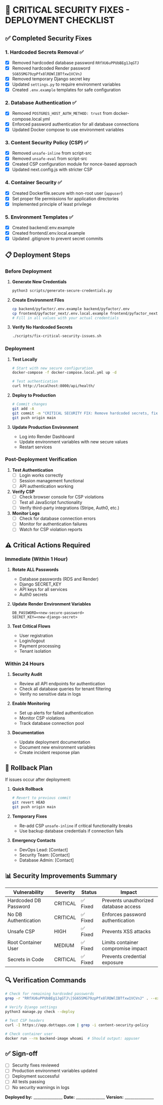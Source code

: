 # 🔐 CRITICAL SECURITY FIXES - DEPLOYMENT CHECKLIST

## ✅ Completed Security Fixes

### 1. **Hardcoded Secrets Removal** ✅
- [x] Removed hardcoded database password `RRfXU6uPPUbBEg1JqGTJ` 
- [x] Removed hardcoded Render password `SG65SMG79zpPfx8lRDWlIBTfxw1VCVnJ`
- [x] Removed temporary Django secret key
- [x] Updated `settings.py` to require environment variables
- [x] Created `.env.example` templates for safe configuration

### 2. **Database Authentication** ✅
- [x] Removed `POSTGRES_HOST_AUTH_METHOD: trust` from docker-compose.local.yml
- [x] Enforced password authentication for all database connections
- [x] Updated Docker compose to use environment variables

### 3. **Content Security Policy (CSP)** ✅
- [x] Removed `unsafe-inline` from script-src
- [x] Removed `unsafe-eval` from script-src
- [x] Created CSP configuration module for nonce-based approach
- [x] Updated next.config.js with stricter CSP

### 4. **Container Security** ✅
- [x] Created Dockerfile.secure with non-root user (`appuser`)
- [x] Set proper file permissions for application directories
- [x] Implemented principle of least privilege

### 5. **Environment Templates** ✅
- [x] Created backend/.env.example
- [x] Created frontend/.env.local.example
- [x] Updated .gitignore to prevent secret commits

## 📋 Deployment Steps

### Before Deployment

1. **Generate New Credentials**
   ```bash
   python3 scripts/generate-secure-credentials.py
   ```

2. **Create Environment Files**
   ```bash
   cp backend/pyfactor/.env.example backend/pyfactor/.env
   cp frontend/pyfactor_next/.env.local.example frontend/pyfactor_next/.env.local
   # Fill in all values with your actual credentials
   ```

3. **Verify No Hardcoded Secrets**
   ```bash
   ./scripts/fix-critical-security-issues.sh
   ```

### Deployment

1. **Test Locally**
   ```bash
   # Start with new secure configuration
   docker-compose -f docker-compose.local.yml up -d
   
   # Test authentication
   curl http://localhost:8000/api/health/
   ```

2. **Deploy to Production**
   ```bash
   # Commit changes
   git add -A
   git commit -m "CRITICAL SECURITY FIX: Remove hardcoded secrets, fix CSP, container security"
   git push origin main
   ```

3. **Update Production Environment**
   - Log into Render Dashboard
   - Update environment variables with new secure values
   - Restart services

### Post-Deployment Verification

1. **Test Authentication**
   - [ ] Login works correctly
   - [ ] Session management functional
   - [ ] API authentication working

2. **Verify CSP**
   - [ ] Check browser console for CSP violations
   - [ ] Test all JavaScript functionality
   - [ ] Verify third-party integrations (Stripe, Auth0, etc.)

3. **Monitor Logs**
   - [ ] Check for database connection errors
   - [ ] Monitor for authentication failures
   - [ ] Watch for CSP violation reports

## ⚠️ Critical Actions Required

### Immediate (Within 1 Hour)
1. **Rotate ALL Passwords**
   - Database passwords (RDS and Render)
   - Django SECRET_KEY
   - API keys for all services
   - Auth0 secrets

2. **Update Render Environment Variables**
   ```
   DB_PASSWORD=<new-secure-password>
   SECRET_KEY=<new-django-secret>
   ```

3. **Test Critical Flows**
   - User registration
   - Login/logout
   - Payment processing
   - Tenant isolation

### Within 24 Hours
1. **Security Audit**
   - Review all API endpoints for authentication
   - Check all database queries for tenant filtering
   - Verify no sensitive data in logs

2. **Enable Monitoring**
   - Set up alerts for failed authentication
   - Monitor CSP violations
   - Track database connection pool

3. **Documentation**
   - Update deployment documentation
   - Document new environment variables
   - Create incident response plan

## 🚨 Rollback Plan

If issues occur after deployment:

1. **Quick Rollback**
   ```bash
   # Revert to previous commit
   git revert HEAD
   git push origin main
   ```

2. **Temporary Fixes**
   - Re-add CSP `unsafe-inline` if critical functionality breaks
   - Use backup database credentials if connection fails

3. **Emergency Contacts**
   - DevOps Lead: [Contact]
   - Security Team: [Contact]
   - Database Admin: [Contact]

## 📊 Security Improvements Summary

| Vulnerability | Severity | Status | Impact |
|--------------|----------|---------|---------|
| Hardcoded DB Password | CRITICAL | ✅ Fixed | Prevents unauthorized database access |
| No DB Authentication | CRITICAL | ✅ Fixed | Enforces password authentication |
| Unsafe CSP | HIGH | ✅ Fixed | Prevents XSS attacks |
| Root Container User | MEDIUM | ✅ Fixed | Limits container compromise impact |
| Secrets in Code | CRITICAL | ✅ Fixed | Prevents credential exposure |

## 🔍 Verification Commands

```bash
# Check for remaining hardcoded passwords
grep -r "RRfXU6uPPUbBEg1JqGTJ\|SG65SMG79zpPfx8lRDWlIBTfxw1VCVnJ" . --exclude-dir=.git

# Verify Django settings
python3 manage.py check --deploy

# Test CSP headers
curl -I https://app.dottapps.com | grep -i content-security-policy

# Check container user
docker run --rm backend-image whoami  # Should output: appuser
```

## ✅ Sign-off

- [ ] Security fixes reviewed
- [ ] Production environment variables updated
- [ ] Deployment successful
- [ ] All tests passing
- [ ] No security warnings in logs

**Deployed by:** _______________
**Date:** _______________
**Version:** _______________